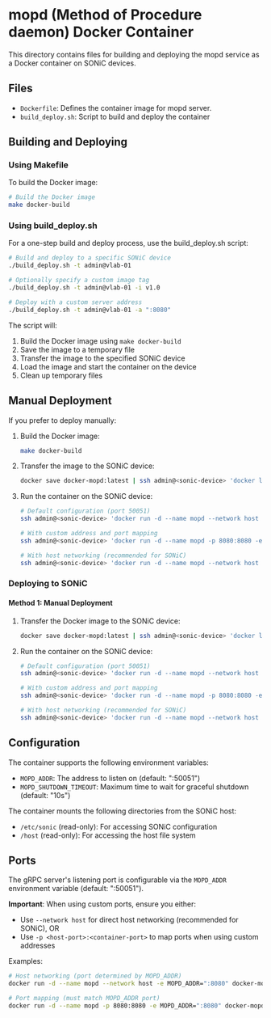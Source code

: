 # mopd (Method of Procedure daemon) Docker Container

This directory contains files for building and deploying the mopd service as a Docker container on SONiC devices.

## Files

- `Dockerfile`: Defines the container image for mopd server.
- `build_deploy.sh`: Script to build and deploy the container

## Building and Deploying

### Using Makefile

To build the Docker image:

```bash
# Build the Docker image
make docker-build
```

### Using build_deploy.sh

For a one-step build and deploy process, use the build_deploy.sh script:

```bash
# Build and deploy to a specific SONiC device
./build_deploy.sh -t admin@vlab-01

# Optionally specify a custom image tag
./build_deploy.sh -t admin@vlab-01 -i v1.0

# Deploy with a custom server address
./build_deploy.sh -t admin@vlab-01 -a ":8080"
```

The script will:
1. Build the Docker image using `make docker-build`
2. Save the image to a temporary file
3. Transfer the image to the specified SONiC device
4. Load the image and start the container on the device
5. Clean up temporary files

## Manual Deployment

If you prefer to deploy manually:

1. Build the Docker image:
   ```bash
   make docker-build
   ```

2. Transfer the image to the SONiC device:
   ```bash
   docker save docker-mopd:latest | ssh admin@<sonic-device> 'docker load'
   ```

3. Run the container on the SONiC device:
   ```bash
   # Default configuration (port 50051)
   ssh admin@<sonic-device> 'docker run -d --name mopd --network host docker-mopd:latest'

   # With custom address and port mapping
   ssh admin@<sonic-device> 'docker run -d --name mopd -p 8080:8080 -e MOPD_ADDR=":8080" docker-mopd:latest'

   # With host networking (recommended for SONiC)
   ssh admin@<sonic-device> 'docker run -d --name mopd --network host -e MOPD_ADDR=":8080" docker-mopd:latest'
   ```

### Deploying to SONiC

#### Method 1: Manual Deployment

1. Transfer the Docker image to the SONiC device:
   ```bash
   docker save docker-mopd:latest | ssh admin@<sonic-device> 'docker load'
   ```

2. Run the container on the SONiC device:
   ```bash
   # Default configuration (port 50051)
   ssh admin@<sonic-device> 'docker run -d --name mopd --network host docker-mopd:latest'

   # With custom address and port mapping
   ssh admin@<sonic-device> 'docker run -d --name mopd -p 8080:8080 -e MOPD_ADDR=":8080" docker-mopd:latest'

   # With host networking (recommended for SONiC)
   ssh admin@<sonic-device> 'docker run -d --name mopd --network host -e MOPD_ADDR=":8080" docker-mopd:latest'
   ```

## Configuration

The container supports the following environment variables:
- `MOPD_ADDR`: The address to listen on (default: ":50051")
- `MOPD_SHUTDOWN_TIMEOUT`: Maximum time to wait for graceful shutdown (default: "10s")

The container mounts the following directories from the SONiC host:
- `/etc/sonic` (read-only): For accessing SONiC configuration
- `/host` (read-only): For accessing the host file system

## Ports

The gRPC server's listening port is configurable via the `MOPD_ADDR` environment variable (default: ":50051").

**Important**: When using custom ports, ensure you either:
- Use `--network host` for direct host networking (recommended for SONiC), OR
- Use `-p <host-port>:<container-port>` to map ports when using custom addresses

Examples:
```bash
# Host networking (port determined by MOPD_ADDR)
docker run -d --name mopd --network host -e MOPD_ADDR=":8080" docker-mopd:latest

# Port mapping (must match MOPD_ADDR port)
docker run -d --name mopd -p 8080:8080 -e MOPD_ADDR=":8080" docker-mopd:latest
```

